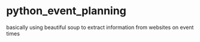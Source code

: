 # python_event_planning
basically using beautiful soup to extract information from websites on event times
